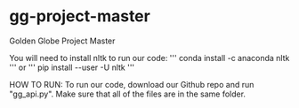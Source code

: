 # gg-project-master
Golden Globe Project Master

You will need to install nltk to run our code:
'''
conda install -c anaconda nltk
'''
or
'''
pip install --user -U nltk
'''

HOW TO RUN:
To run our code, download our Github repo and run "gg_api.py". Make sure that all of the files are in the same folder.
